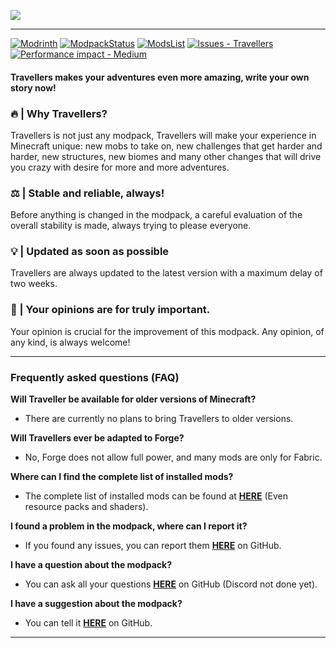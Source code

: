 ![](https://raw.githubusercontent.com/TravellersModpack/Travellers/main/Banner.png)

------------
[![Modrinth](https://img.shields.io/badge/Modrinth-16181c?logo=modrinth&logoColor=00AF5C)](https://modrinth.com/modpack/travellers) [![ModpackStatus](https://img.shields.io/badge/ModpackStatus-087f5b?logo=icloud&logoColor=FFFFFF)](https://github.com/TravellersModpack/Travellers/blob/main/STATUS.md) [![ModsList](https://img.shields.io/badge/ModsList-1971c2?logo=openlayers)](https://github.com/TravellersModpack/Travellers/blob/main/MODSLIST.md) [![Issues - Travellers](https://img.shields.io/github/issues/TravellersModpack/Travellers)](https://github.com/TravellersModpack/Travellers/issues) [![Performance impact - Medium](https://img.shields.io/badge/Performance_impact-Medium-yellowgreen?logo=stackblitz)](https://github.com/TravellersModpack/Travellers/blob/main/PERFORMANCE.md)
#### Travellers makes your adventures even more amazing, write your own story now!
### 🔥 | Why Travellers?
Travellers is not just any modpack, Travellers will make your experience in Minecraft unique: new mobs to take on, new challenges that get harder and harder, new structures, new biomes and many other changes that will drive you crazy with desire for more and more adventures.
### ⚖️ | Stable and reliable, always!
Before anything is changed in the modpack, a careful evaluation of the overall stability is made, always trying to please everyone.
### 💡 | Updated as soon as possible
Travellers are always updated to the latest version with a maximum delay of two weeks.
### 👥 | Your opinions are for truly important.
Your opinion is crucial for the improvement of this modpack. Any opinion, of any kind, is always welcome!

------------
### Frequently asked questions (FAQ)
**Will Traveller be available for older versions of Minecraft?**
- There are currently no plans to bring Travellers to older versions.

**Will Travellers ever be adapted to Forge?**
- No, Forge does not allow full power, and many mods are only for Fabric.

**Where can I find the complete list of installed mods?**
- The complete list of installed mods can be found at [**HERE**](https://github.com/TravellersModpack/Travellers/blob/main/MODSLIST.md) (Even resource packs and shaders).

**I found a problem in the modpack, where can I report it?**
- If you found any issues, you can report them [**HERE**](https://github.com/TravellersModpack/Travellers/issues) on GitHub.

**I have a question about the modpack?**
- You can ask all your questions [**HERE**](https://github.com/TravellersModpack/Travellers/issues) on GitHub (Discord not done yet).

**I have a suggestion about the modpack?**
- You can tell it [**HERE**](https://github.com/TravellersModpack/Travellers/issues) on GitHub.
***

